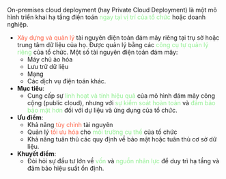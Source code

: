 On-premises cloud deployment (hay Private Cloud Deployment) là một mô hình triển khai hạ tầng điện toán <font style="color:LightGreen">ngay tại vị trí của tổ chức</font> hoặc doanh nghiệp.

- <font style="color:Tomato">Xây dựng và quản lý</font> tài nguyên điện toán đám mây riêng tại trụ sở hoặc trung tâm dữ liệu của họ. Được quản lý bằng các <font style="color:LightGreen">công cụ tự quản lý riêng</font> của tổ chức. Một số tài nguyên điện toán đám mây:
	- Máy chủ ảo hóa
	- Lưu trữ dữ liệu
	- Mạng
	- Các dịch vụ điện toán khác.
- **Mục tiêu**:
	- Cung cấp sự <font style="color:LightGreen">linh hoạt và tính hiệu quả</font> của mô hình đám mây công cộng (public cloud), nhưng với <font style="color:LightGreen">sự kiểm soát hoàn toàn</font> và <font style="color:LightGreen">đảm bảo bảo mật hơn</font> đối với dự liệu và ứng dụng của tổ chức.
- **Ưu điểm**:
	- Khả năng <font style="color:Tomato">tùy chỉnh</font> tài nguyên
	- Quản lý <font style="color:Tomato">tối ưu hóa</font> cho <font style="color:LightGreen">môi trường cụ thể</font> của tổ chức
	- Khả năng tuân thủ các quy định về bảo mật hoặc tuân thủ cơ sở dữ liệu.
- **Khuyết điểm**:
	- Đòi hỏi sự đầu tư lớn về <font style="color:LightGreen">vốn</font> và <font style="color:LightGreen">nguồn nhân lực</font> để duy trì hạ tầng và đảm bảo hiệu suất ổn định.
